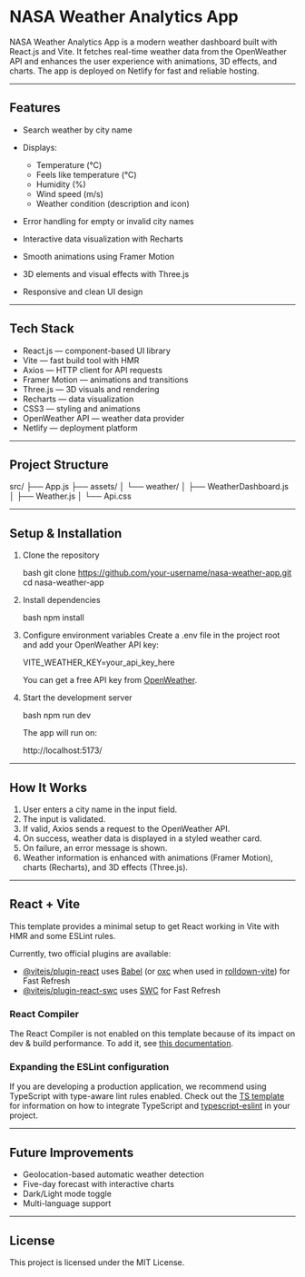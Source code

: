 # NASA Weather Analytics App

NASA Weather Analytics App is a modern weather dashboard built with React.js and Vite.
It fetches real-time weather data from the OpenWeather API and enhances the user experience with animations, 3D effects, and charts.
The app is deployed on Netlify for fast and reliable hosting.

---

## Features

* Search weather by city name
* Displays:

  * Temperature (°C)
  * Feels like temperature (°C)
  * Humidity (%)
  * Wind speed (m/s)
  * Weather condition (description and icon)
* Error handling for empty or invalid city names
* Interactive data visualization with Recharts
* Smooth animations using Framer Motion
* 3D elements and visual effects with Three.js
* Responsive and clean UI design

---

## Tech Stack

* React.js — component-based UI library
* Vite — fast build tool with HMR
* Axios — HTTP client for API requests
* Framer Motion — animations and transitions
* Three.js — 3D visuals and rendering
* Recharts — data visualization
* CSS3 — styling and animations
* OpenWeather API — weather data provider
* Netlify — deployment platform

---

## Project Structure


src/
├── App.js
├── assets/
│   └── weather/
│       ├── WeatherDashboard.js
│       ├── Weather.js
│       └── Api.css


---

## Setup & Installation

1. Clone the repository

   bash
   git clone https://github.com/your-username/nasa-weather-app.git
   cd nasa-weather-app
   

2. Install dependencies

   bash
   npm install
   

3. Configure environment variables
   Create a .env file in the project root and add your OpenWeather API key:

   
   VITE_WEATHER_KEY=your_api_key_here
   

   You can get a free API key from [OpenWeather](https://openweathermap.org/api).

4. Start the development server

   bash
   npm run dev
   

   The app will run on:

   
   http://localhost:5173/
   

---

## How It Works

1. User enters a city name in the input field.
2. The input is validated.
3. If valid, Axios sends a request to the OpenWeather API.
4. On success, weather data is displayed in a styled weather card.
5. On failure, an error message is shown.
6. Weather information is enhanced with animations (Framer Motion), charts (Recharts), and 3D effects (Three.js).

---

## React + Vite

This template provides a minimal setup to get React working in Vite with HMR and some ESLint rules.

Currently, two official plugins are available:

* [@vitejs/plugin-react](https://github.com/vitejs/vite-plugin-react/blob/main/packages/plugin-react) uses [Babel](https://babeljs.io/) (or [oxc](https://oxc.rs) when used in [rolldown-vite](https://vite.dev/guide/rolldown)) for Fast Refresh
* [@vitejs/plugin-react-swc](https://github.com/vitejs/vite-plugin-react-swc) uses [SWC](https://swc.rs/) for Fast Refresh

### React Compiler

The React Compiler is not enabled on this template because of its impact on dev & build performance.
To add it, see [this documentation](https://react.dev/learn/react-compiler/installation).

### Expanding the ESLint configuration

If you are developing a production application, we recommend using TypeScript with type-aware lint rules enabled.
Check out the [TS template](https://github.com/vitejs/vite/tree/main/packages/create-vite/template-react-ts) for information on how to integrate TypeScript and [typescript-eslint](https://typescript-eslint.io) in your project.

---

## Future Improvements

* Geolocation-based automatic weather detection
* Five-day forecast with interactive charts
* Dark/Light mode toggle
* Multi-language support

---

## License

This project is licensed under the MIT License.